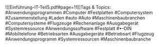 
![[Einführung-IT-Teil5.pdf#page=11]]Tags & Topics:
   #Anwendungsprogrammen
   #Computer
   #Festplatten
   #Computersystem
   #Zusammenstellung
   #Laden
   #auto
   #Auto
   #Maschinenbaubranchen
   #Computersysteme
   #Flugzeuge
   #Rechenanlage
   #Ausgabegerät
   #Systemressource
   #Anwendungssoftware
   #Festplatt
   #•–DIN
   #Mobiltelefone
   #Betriebsarten
   #Ausgabegeräte
   #Betriebsart
   #Flugzeug
   #Anwendungsprogramm
   #Systemressourcen
   #Maschinenbaubranche